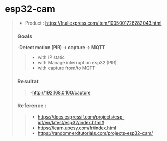 # **esp32-cam**
>- Product : https://fr.aliexpress.com/item/1005001726282043.html
>### Goals
>-**Detect motion (PIR) -> capture -> MQTT**
>>- with IP static
>>- with Manage interrupt on esp32 (PIR)
>>- with capture from/to MQTT
>### Resultat
>>-http://192.168.0.100/capture
>### Reference :
>>- https://docs.espressif.com/projects/esp-idf/en/latest/esp32/index.html#
>>- https://learn.upesy.com/fr/index.html
>>- https://randomnerdtutorials.com/projects-esp32-cam/

